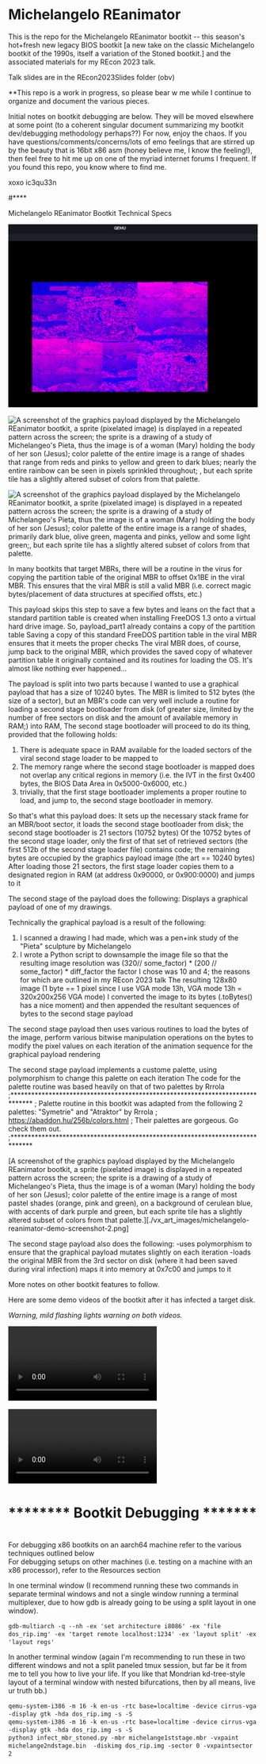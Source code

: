 # Michelangelo REanimator

This is the repo for the Michelangelo REanimator bootkit -- this season's hot+fresh new legacy BIOS bootkit 
[a new take on the classic Michelangelo bootkit of the 1990s, itself a variation of the Stoned bootkit.]
and the associated materials for my REcon 2023 talk.

Talk slides are in the REcon2023Slides folder (obv)

**This repo is a work in progress, so please bear w me while I continue to organize and document the various pieces.

Initial notes on bootkit debugging are below.
They will be moved elsewhere at some point 
(to a coherent singular document summarizing my bootkit dev/debugging methodology perhaps??)
For now, enjoy the chaos. 
If you have questions/comments/concerns/lots of emo feelings that are stirred up by the beauty that is 16bit x86 asm 
(honey believe me, I know the feeling!), then feel free to hit me up on one of the myriad internet forums I frequent.
If you found this repo, you know where to find me.


xoxo
ic3qu33n

#****

Michelangelo REanimator
Bootkit Technical Specs

![A screenshot of the graphics payload displayed by the Michelangelo REanimator bootkit, a sprite (pixelated image) is displayed in a repeated pattern across the screen; the sprite is a drawing of a study of Michelangeo's Pieta, thus the image is of a woman (Mary) holding the body of her son (Jesus); color palette of the entire image is a range of pinks and blues, but each sprite tile has a slightly altered subset of colors from that palette.](./vx_art_images/michelangelo-reanimator-demo-screenshot-3.png)


![A screenshot of the graphics payload displayed by the Michelangelo REanimator bootkit, a sprite (pixelated image) is displayed in a repeated pattern across the screen; the sprite is a drawing of a study of Michelangeo's Pieta, thus the image is of a woman (Mary) holding the body of her son (Jesus); color palette of the entire image is a range of shades that range from reds and pinks to yellow and green to dark blues; nearly the entire rainbow can be seen in pixels sprinkled throughout; , but each sprite tile has a slightly altered subset of colors from that palette.](./vx_art_images/michelangelo-reanimator-demo-screenshot-0.png)


![A screenshot of the graphics payload displayed by the Michelangelo REanimator bootkit, a sprite (pixelated image) is displayed in a repeated pattern across the screen; the sprite is a drawing of a study of Michelangeo's Pieta, thus the image is of a woman (Mary) holding the body of her son (Jesus); color palette of the entire image is a range of shades, primarily dark blue, olive green, magenta and pinks, yellow and some light green;, but each sprite tile has a slightly altered subset of colors from that palette.](./vx_art_images/michelangelo-reanimator-demo-screenshot-1.png)

In many bootkits that target MBRs, there will be a routine in the virus for copying the partition table
of the original MBR to offset 0x1BE in the viral MBR. This ensures  that the viral MBR is still a valid MBR
(i.e. correct magic bytes/placement of data structures at specified offsts, etc.) 

This payload skips this step to save a few bytes and leans on the fact that 
a standard partition table is created when installing FreeDOS 1.3 onto a virtual hard drive image.
So, payload_part1 already contains a copy of the partition table
Saving a copy of this standard FreeDOS partition table in the viral MBR ensures that it meets the proper checks
The viral MBR does, of course, jump back to the original MBR, which provides the saved copy 
of whatever partition table it originally contained and its routines for loading the OS.
It's almost like nothing ever happened...
 


The payload is split into two parts because I wanted to use a graphical payload that has 
a size of 10240 bytes. The MBR is limited to 512 bytes (the size of a sector), but an MBR's code
can very well include a routine for loading a second stage bootloader from disk (of greater size,
limited by the number of free sectors on disk and the amount of available memory in RAM;) into RAM,
The second stage bootloader will proceed to do its thing, provided that the following holds:
1. There is adequate space in RAM available for the loaded sectors of the viral second stage loader
to be mapped to 
2. The memory range where the second stage bootloader is mapped does not overlap any critical regions
in memory (i.e. the IVT in the first 0x400 bytes, the BIOS Data Area in 0x5000-0x6000, etc.)
3. trivially, that the first stage bootloader implements a proper routine to load, and jump to, 
the second stage bootloader in memory.

So that's what this payload does:
It sets up the necessary stack frame for an MBR/boot sector, 
it loads the second stage bootloader from disk; the second stage bootloader is 21 sectors (10752 bytes)
Of the 10752 bytes of the second stage loader, only the first of that set of retrieved sectors 
(the first 512b of the second stage loader file)  contains code; 
the remaining bytes are occupied by the graphics payload image (the art == 10240 bytes)
After loading those 21 sectors, the first stage loader copies them to a designated region in RAM 
(at address 0x90000, or 0x900:0000) and jumps to it

The second stage of the payload does the following:
Displays a graphical payload of one of my drawings. 

Technically the graphical payload is a result of the following:
1. I scanned a drawing I had made, which was a pen+ink study of the "Pieta" sculpture by Michelangelo
2. I wrote a Python script to downsample the image file so that the resulting image resolution 
was (320// some_factor) * (200 // some_factor) * diff_factor
the factor I chose was 10 and 4; the reasons for which are outlined in my REcon 2023 talk
The resulting 128x80 image (1 byte == 1 pixel since I use VGA mode 13h, 
VGA mode 13h = 320x200x256 VGA mode)
I converted the image to its bytes (.toBytes() has a nice moment) and then appended the
resultant sequences of bytes to the second stage payload

The second stage payload then uses various routines to load the bytes of the image,
perform various bitwise manipulation operations on the bytes to modify the pixel values
on each iteration of the animation sequence for the graphical payload rendering

The second stage payload implements a custome palette, using polymorphism to change this palette on each iteration
The code for the palette routine was based heavily on that of two palettes by Rrrola 
;******************************************************************************
;	Palette routine in this bootkit was adapted from the following 2 palettes:
	"Symetrie" and "Atraktor" by Rrrola
;	 https://abaddon.hu/256b/colors.html 
;	Their palettes are gorgeous. Go check them out.
;******************************************************************************



[A screenshot of the graphics payload displayed by the Michelangelo REanimator bootkit, a sprite (pixelated image) is displayed in a repeated pattern across the screen; the sprite is a drawing of a study of Michelangeo's Pieta, thus the image is of a woman (Mary) holding the body of her son (Jesus); color palette of the entire image is a range of most pastel shades (orange, pink and green), on a background of cerulean blue, with accents of dark purple and green, but each sprite tile has a slightly altered subset of colors from that palette.][./vx_art_images/michelangelo-reanimator-demo-screenshot-2.png]

The second stage payload also does the following:
-uses polymorphism to ensure that the graphical payload mutates slightly on each iteration
-loads the original MBR from the 3rd sector on disk (where it had been saved during viral infection)
maps it into memory at 0x7c00  and jumps to it


More notes on other bootkit features to follow.

Here are some demo videos of the bootkit after it has infected a target disk.

*Warning, mild flashing lights warning on both videos.*


![A video of the graphics payload displayed by the Michelangelo REanimator bootkit, a sprite (pixelated image) is displayed in a repeated pattern across the screen; the sprite is a drawing of a study of Michelangeo's Pieta, thus the image is of a woman (Mary) holding the body of her son (Jesus); color palette of the entire image changes each frame, so the result is that the animation of the sprite shifts colors; the effect is somewhat of a trip, between iridescent waterfall of holy image and shimmering mirage in the desert.](./vx-art-images/michelangelo-reanimator-demo-vid-0.mov)

![A video of the graphics payload displayed by the Michelangelo REanimator bootkit, a sprite (pixelated image) is displayed in a repeated pattern across the screen; the sprite is a drawing of a study of Michelangeo's Pieta, thus the image is of a woman (Mary) holding the body of her son (Jesus); color palette of the entire image changes each frame, so the result is that the animation of the sprite shifts colors; the effect is somewhat of a trip, between iridescent waterfall of holy image and shimmering mirage in the desert.](./vx-art-images/michelangelo-reanimator-demo-vid-1.mov)




# ******** Bootkit Debugging ******* #
# 
#

For debugging x86 bootkits on an aarch64 machine refer to the various techniques outlined below  
For debugging setups on other machines (i.e. testing on a machine with an x86 processor), refer to the Resources section  
  
In one terminal window (I recommend running these two commands in separate terminal windows and not a single window running
a terminal multiplexer, due to how gdb is already going to be using a split layout in one window).   
```
gdb-multiarch -q --nh -ex 'set architecture i8086' -ex 'file dos_rip.img' -ex 'target remote localhost:1234' -ex 'layout split' -ex 'layout regs'  
```  
  
In another terminal window (again I'm recommending to run these in two different windows and not a split paneled tmux session,
but far be it from me to tell you how to live your life. If you like that Mondrian kd-tree-style layout of a terminal window
with nested bifurcations, then by all means, live ur truth bb.)  

```  
qemu-system-i386 -m 16 -k en-us -rtc base=localtime -device cirrus-vga -display gtk -hda dos_rip.img -s -S   
qemu-system-i386 -m 16 -k en-us -rtc base=localtime -device cirrus-vga -display gtk -hda dos_rip.img -s -S   
python3 infect_mbr_stoned.py -mbr michelange1ststage.mbr -vxpaint michelange2ndstage.bin  -diskimg dos_rip.img -sector 0 -vxpaintsector 2   
```
